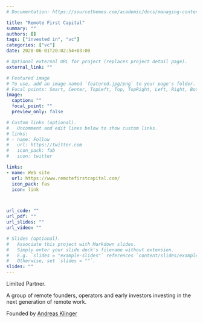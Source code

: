 ```yaml
---
# Documentation: https://sourcethemes.com/academic/docs/managing-content/

title: "Remote First Capital"
summary: ""
authors: []
tags: ["invested in", "vc"]
categories: ["vc"]
date: 2020-06-01T20:02:54+03:00

# Optional external URL for project (replaces project detail page).
external_link: ""

# Featured image
# To use, add an image named `featured.jpg/png` to your page's folder.
# Focal points: Smart, Center, TopLeft, Top, TopRight, Left, Right, BottomLeft, Bottom, BottomRight.
image:
  caption: ""
  focal_point: ""
  preview_only: false

# Custom links (optional).
#   Uncomment and edit lines below to show custom links.
# links:
# - name: Follow
#   url: https://twitter.com
#   icon_pack: fab
#   icon: twitter

links:
- name: Web site
  url: https://www.remotefirstcapital.com/
  icon_pack: fas
  icon: link



url_code: ""
url_pdf: ""
url_slides: ""
url_video: ""

# Slides (optional).
#   Associate this project with Markdown slides.
#   Simply enter your slide deck's filename without extension.
#   E.g. `slides = "example-slides"` references `content/slides/example-slides.md`.
#   Otherwise, set `slides = ""`.
slides: ""
---
```

Limited Partner.

A group of remote founders, operators and early investors investing in the next generation of remote work.

Founded by [Andreas Klinger](https://twitter.com/andreasklinger)
